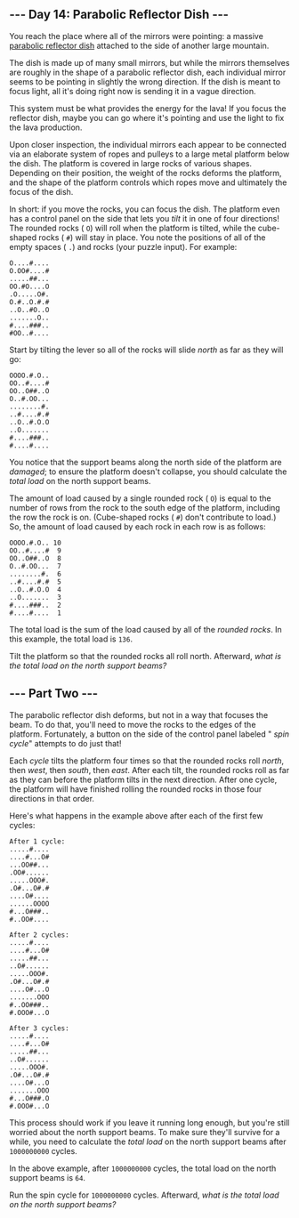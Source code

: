 ## \-\-\- Day 14: Parabolic Reflector Dish ---

You reach the place where all of the mirrors were pointing: a massive
[parabolic reflector dish](https://en.wikipedia.org/wiki/Parabolic_reflector)
attached to the side of another large mountain.

The dish is made up of many small mirrors, but while the mirrors themselves are
roughly in the shape of a parabolic reflector dish, each individual mirror
seems to be pointing in slightly the wrong direction. If the dish is meant to
focus light, all it's doing right now is sending it in a vague direction.

This system must be what provides the energy for the lava! If you focus the
reflector dish, maybe you can go where it's pointing and use the light to fix
the lava production.

Upon closer inspection, the individual mirrors each appear to be connected via
an elaborate system of ropes and pulleys to a large metal platform below the
dish. The platform is covered in large rocks of various shapes. Depending on
their position, the weight of the rocks deforms the platform, and the shape of
the platform controls which ropes move and ultimately the focus of the dish.

In short: if you move the rocks, you can focus the dish. The platform even has
a control panel on the side that lets you _tilt_ it in one of four directions!
The rounded rocks ( `O`) will roll when the platform is tilted, while the
cube-shaped rocks ( `#`) will stay in place. You note the positions of all of
the empty spaces ( `.`) and rocks (your puzzle input). For example:

```
O....#....
O.OO#....#
.....##...
OO.#O....O
.O.....O#.
O.#..O.#.#
..O..#O..O
.......O..
#....###..
#OO..#....

```

Start by tilting the lever so all of the rocks will slide _north_ as far as
they will go:

```
OOOO.#.O..
OO..#....#
OO..O##..O
O..#.OO...
........#.
..#....#.#
..O..#.O.O
..O.......
#....###..
#....#....

```

You notice that the support beams along the north side of the platform are
_damaged_; to ensure the platform doesn't collapse, you should calculate the
_total load_ on the north support beams.

The amount of load caused by a single rounded rock ( `O`) is equal to the
number of rows from the rock to the south edge of the platform, including the
row the rock is on. (Cube-shaped rocks ( `#`) don't contribute to load.) So,
the amount of load caused by each rock in each row is as follows:

```
OOOO.#.O.. 10
OO..#....#  9
OO..O##..O  8
O..#.OO...  7
........#.  6
..#....#.#  5
..O..#.O.O  4
..O.......  3
#....###..  2
#....#....  1

```

The total load is the sum of the load caused by all of the _rounded rocks_. In
this example, the total load is `136`.

Tilt the platform so that the rounded rocks all roll north. Afterward, _what is
the total load on the north support beams?_

## \-\-\- Part Two ---

The parabolic reflector dish deforms, but not in a way that focuses the beam.
To do that, you'll need to move the rocks to the edges of the platform.
Fortunately, a button on the side of the control panel labeled " _spin cycle_"
attempts to do just that!

Each _cycle_ tilts the platform four times so that the rounded rocks roll
_north_, then _west_, then _south_, then _east_. After each tilt, the rounded
rocks roll as far as they can before the platform tilts in the next direction.
After one cycle, the platform will have finished rolling the rounded rocks in
those four directions in that order.

Here's what happens in the example above after each of the first few cycles:

```
After 1 cycle:
.....#....
....#...O#
...OO##...
.OO#......
.....OOO#.
.O#...O#.#
....O#....
......OOOO
#...O###..
#..OO#....

After 2 cycles:
.....#....
....#...O#
.....##...
..O#......
.....OOO#.
.O#...O#.#
....O#...O
.......OOO
#..OO###..
#.OOO#...O

After 3 cycles:
.....#....
....#...O#
.....##...
..O#......
.....OOO#.
.O#...O#.#
....O#...O
.......OOO
#...O###.O
#.OOO#...O

```

This process should work if you leave it running long enough, but you're still
worried about the north support beams. To make sure they'll survive for a
while, you need to calculate the _total load_ on the north support beams after
`1000000000` cycles.

In the above example, after `1000000000` cycles, the total load on the north
support beams is `64`.

Run the spin cycle for `1000000000` cycles. Afterward, _what is the total load
on the north support beams?_
